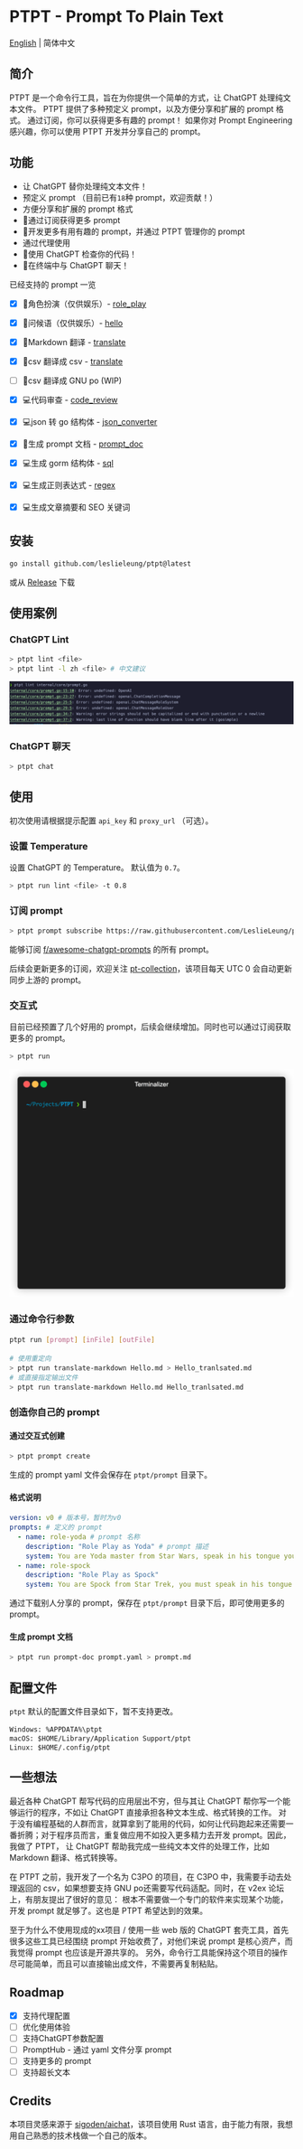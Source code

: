 # PTPT - Prompt To Plain Text

[English](README.md) | 简体中文

## 简介

PTPT 是一个命令行工具，旨在为你提供一个简单的方式，让 ChatGPT 处理纯文本文件。
PTPT 提供了多种预定义 prompt，以及方便分享和扩展的 prompt 格式。 通过订阅，你可以获得更多有趣的 prompt！
如果你对 Prompt Engineering 感兴趣，你可以使用 PTPT 开发并分享自己的 prompt。

## 功能

- 让 ChatGPT 替你处理纯文本文件！
- 预定义 prompt （目前已有`18`种 prompt，欢迎贡献！）
- 方便分享和扩展的 prompt 格式
- 🌟通过订阅获得更多 prompt
- 🌟开发更多有用有趣的 prompt，并通过 PTPT 管理你的 prompt
- 通过代理使用
- 🌟使用 ChatGPT 检查你的代码！
- 🌟在终端中与 ChatGPT 聊天！

已经支持的 prompt 一览

- [x] 🧸角色扮演（仅供娱乐）- [role_play](docs/prompts/role_play.md)
- [x] 🧸问候语（仅供娱乐）- [hello](docs/prompts/hello.md)
- [x] 📝Markdown 翻译 - [translate](docs/prompts/translate.md)
- [x] 📝csv 翻译成 csv - [translate](docs/prompts/translate.md)
- [ ] 📝csv 翻译成 GNU po (WIP)
- [x] 💻代码审查 - [code_review](docs/prompts/code_review.md)
- [x] 💻json 转 go 结构体 - [json_converter](docs/prompts/json_converter.md)
- [x] 📝生成 prompt 文档 - [prompt_doc](docs/prompts/prompt_doc.md)
- [x] 💻生成 gorm 结构体 - [sql](docs/prompts/sql.md)
- [x] 💻生成正则表达式 - [regex](docs/prompts/regex.md)
- [x] 💻生成文章摘要和 SEO 关键词


## 安装

```bash
go install github.com/leslieleung/ptpt@latest
```

或从 [Release](https://github.com/LeslieLeung/PTPT/releases) 下载

## 使用案例

### ChatGPT Lint

```bash
> ptpt lint <file>
> ptpt lint -l zh <file> # 中文建议
```

![](example/lint_example.png)

### ChatGPT 聊天

```bash
> ptpt chat
```

## 使用

初次使用请根据提示配置 `api_key` 和 `proxy_url` （可选）。

### 设置 Temperature

设置 ChatGPT 的 Temperature。 默认值为 `0.7`。

```bash
> ptpt run lint <file> -t 0.8
```

### 订阅 prompt

```bash
> ptpt prompt subscribe https://raw.githubusercontent.com/LeslieLeung/pt-collection/main/awesome-chatgpt-prompts/awesome-chatgpt-prompts.yaml
```

能够订阅 [f/awesome-chatgpt-prompts](https://github.com/f/awesome-chatgpt-prompts) 的所有 prompt。

后续会更新更多的订阅，欢迎关注 [pt-collection](https://github.com/LeslieLeung/pt-collection)，该项目每天 UTC 0 会自动更新同步上游的 prompt。

### 交互式

目前已经预置了几个好用的 prompt，后续会继续增加。同时也可以通过订阅获取更多的 prompt。

```bash
> ptpt run
```
![](docs/screenshots/interactive.gif)

### 通过命令行参数
```bash
ptpt run [prompt] [inFile] [outFile]

# 使用重定向
> ptpt run translate-markdown Hello.md > Hello_tranlsated.md
# 或直接指定输出文件
> ptpt run translate-markdown Hello.md Hello_tranlsated.md
```

### 创造你自己的 prompt

#### 通过交互式创建

```bash
> ptpt prompt create
```

生成的 prompt yaml 文件会保存在 `ptpt/prompt` 目录下。

#### 格式说明

```yaml
version: v0 # 版本号，暂时为v0
prompts: # 定义的 prompt
  - name: role-yoda # prompt 名称
    description: "Role Play as Yoda" # prompt 描述
    system: You are Yoda master from Star Wars, speak in his tongue you must. # system 指令
  - name: role-spock
    description: "Role Play as Spock"
    system: You are Spock from Star Trek, you must speak in his tongue.
```

通过下载别人分享的 prompt，保存在 `ptpt/prompt` 目录下后，即可使用更多的 prompt。

#### 生成 prompt 文档

```bash
> ptpt run prompt-doc prompt.yaml > prompt.md
```

## 配置文件

`ptpt` 默认的配置文件目录如下，暂不支持更改。

```
Windows: %APPDATA%\ptpt
macOS: $HOME/Library/Application Support/ptpt
Linux: $HOME/.config/ptpt
```

## 一些想法

最近各种 ChatGPT 帮写代码的应用层出不穷，但与其让 ChatGPT 帮你写一个能够运行的程序，不如让 ChatGPT 直接承担各种文本生成、格式转换的工作。
对于没有编程基础的人群而言，就算拿到了能用的代码，如何让代码跑起来还需要一番折腾；对于程序员而言，重复做应用不如投入更多精力去开发 prompt。因此，我做了 PTPT，
让 ChatGPT 帮助我完成一些纯文本文件的处理工作，比如 Markdown 翻译、格式转换等。
 
在 PTPT 之前，我开发了一个名为 C3PO 的项目，在 C3PO 中，我需要手动去处理返回的 csv，如果想要支持 GNU po还需要写代码适配。同时，在 v2ex 论坛上，有朋友提出了很好的意见：
根本不需要做一个专门的软件来实现某个功能，开发 prompt 就足够了。这也是 PTPT 希望达到的效果。
 
至于为什么不使用现成的xx项目 / 使用一些 web 版的 ChatGPT 套壳工具，首先很多这些工具已经围绕 prompt 开始收费了，对他们来说 prompt 是核心资产，而我觉得 prompt 也应该是开源共享的。
另外，命令行工具能保持这个项目的操作尽可能简单，而且可以直接输出成文件，不需要再复制粘贴。


## Roadmap
- [x] 支持代理配置
- [ ] 优化使用体验
- [ ] 支持ChatGPT参数配置
- [ ] PromptHub - 通过 yaml 文件分享 prompt
- [ ] 支持更多的 prompt
- [ ] 支持超长文本

## Credits
本项目灵感来源于 [sigoden/aichat](https://github.com/sigoden/aichat)，该项目使用 Rust 语言，由于能力有限，我想用自己熟悉的技术栈做一个自己的版本。